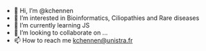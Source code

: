 - 👋 Hi, I’m @kchennen
- 👀 I’m interested in Bioinformatics, Ciliopathies and Rare diseases
- 🌱 I’m currently learning JS
- 💞️ I’m looking to collaborate on ...
- 📫 How to reach me kchennen@unistra.fr

<!---
kchennen/kchennen is a ✨ special ✨ repository because its `README.md` (this file) appears on your GitHub profile.
You can click the Preview link to take a look at your changes.
--->
